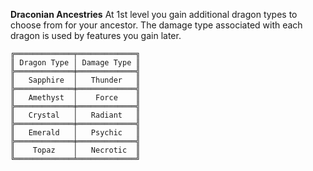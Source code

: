 **Draconian Ancestries**
At 1st level you gain additional dragon types to choose from for your ancestor. The damage type associated with each dragon is used by features you gain later.
```
╔═════════════╤═════════════╗
║ Dragon Type │ Damage Type ║
╠═════════════╪═════════════╣
║   Sapphire  │   Thunder   ║
╠═════════════╪═════════════╣
║   Amethyst  │    Force    ║
╠═════════════╪═════════════╣
║   Crystal   │   Radiant   ║
╠═════════════╪═════════════╣
║   Emerald   │   Psychic   ║
╠═════════════╪═════════════╣
║    Topaz    │   Necrotic  ║
╚═════════════╧═════════════╝
```
